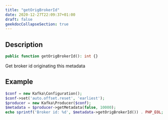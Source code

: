 ```yaml
---
title: "getOrigBrokerId"
date: 2020-12-27T22:09:37+01:00
draft: false
geekdocCollapseSection: true
---
```

## Description
```php
public function getOrigBrokerId(): int {}
```
Get broker id originating this metadata
## Example
```php
$conf = new Kafka\Configuration();
$conf->set('auto.offset.reset', 'earliest');
$producer = new Kafka\Producer($conf);
$metadata = $producer->getMetadata(false, 10000);
echo sprintf('Broker id: %d', $metadata->getOrigBrokerId()) . PHP_EOL;
```